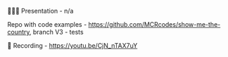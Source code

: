 🙋🏻‍♀️ Presentation - n/a

Repo with code examples - https://github.com/MCRcodes/show-me-the-country, branch V3 - tests

🎥 Recording -  https://youtu.be/CjN_nTAX7uY